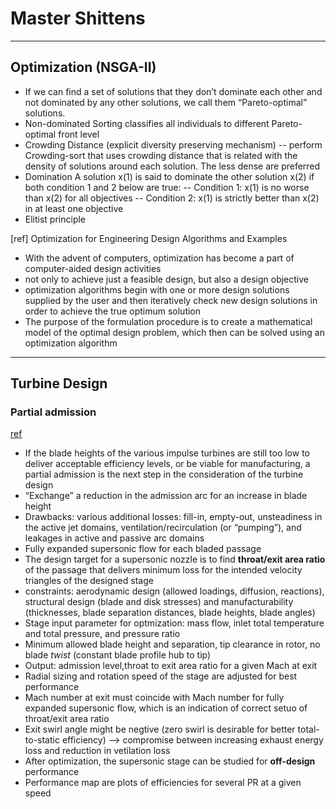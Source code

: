 # Master Shittens
***
## Optimization (NSGA-II)
- If we can find a set of solutions that they don’t dominate each other and not dominated by any other solutions, we call them “Pareto-optimal” solutions.
- Non-dominated Sorting classifies all individuals to different Pareto-optimal front level
- Crowding Distance (explicit diversity preserving mechanism)
-- perform Crowding-sort that uses crowding distance that is related with the density of solutions around each solution. The less dense are preferred
- Domination
A solution x(1) is said to dominate the other solution x(2) if both condition 1 and 2 below are true:
-- Condition 1: x(1) is no worse than x(2) for all objectives
-- Condition 2: x(1) is strictly better than x(2) in at least one objective
- Elitist principle

[ref] Optimization for Engineering Design Algorithms and Examples
- With the advent of computers, optimization has become a part of computer-aided design activities
- not only to achieve just a feasible design, but also a design objective
- optimization algorithms begin with one or more design solutions supplied by the user and then iteratively check new design solutions in order to achieve the true optimum solution
- The purpose of the formulation procedure is to create a mathematical model of the optimal design problem, which then can be solved using an optimization algorithm

***
## Turbine Design
### Partial admission

[ref](https://www.conceptsnrec.com/blog/preliminary-sizing-of-supersonic-turbines-with-partial-admission-for-best-performance-using-axial)
- If the blade heights of the various impulse turbines are still too low to deliver acceptable efficiency levels, or be viable for manufacturing, a partial admission is the next step in the consideration of the turbine design
- “Exchange” a reduction in the admission arc for an increase in blade height
- Drawbacks: various additional losses: fill-in, empty-out, unsteadiness in the active jet domains, ventilation/recirculation (or “pumping”), and leakages in active and passive arc domains
- Fully expanded supersonic flow for each bladed passage
- The design target for a supersonic nozzle is to find **throat/exit area ratio** of the passage that delivers minimum loss for the intended velocity triangles of the designed stage
- constraints: aerodynamic design (allowed loadings, diffusion, reactions), structural design (blade and disk stresses) and manufacturability (thicknesses, blade separation distances, blade heights, blade angles)
- Stage input parameter for optmization: mass flow, inlet total temperature and total pressure, and pressure ratio
- Minimum allowed blade height and separation, tip clearance in rotor, no blade *twist* (constant blade profile hub to tip)
- Output: admission level,throat to exit area ratio for a given Mach at exit
- Radial sizing and rotation speed of the stage are adjusted for best performance
- Mach number at exit must coincide with Mach number for fully expanded supersonic flow, which is an indication of correct setuo of throat/exit area ratio
- Exit swirl angle might be negtive (zero swirl is desirable for better total-to-static efficiency) --> compromise between increasing exhaust energy loss and reduction in vetilation loss
- After optimization, the supersonic stage can be studied for **off-design** performance
- Performance map are plots of efficiencies for several PR at a given speed
